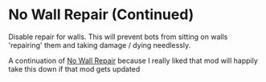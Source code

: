 # No Wall Repair (Continued)

Disable repair for walls. This will prevent bots from sitting on walls 'repairing' them and taking damage / dying needlessly.

A continuation of [No Wall Repair](https://mods.factorio.com/mod/no-wall-repair) because I really liked that mod will happily take this down if that mod gets updated
